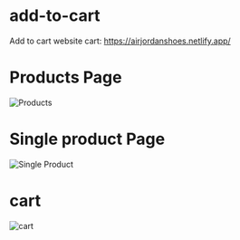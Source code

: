 # add-to-cart

Add to cart website cart: https://airjordanshoes.netlify.app/

# Products Page
![Products](https://user-images.githubusercontent.com/74858612/150613200-3884ae77-01bc-452d-b064-5413d019820b.PNG)

# Single product Page
![Single Product](https://user-images.githubusercontent.com/74858612/150613229-f2469e5f-494a-4bf2-aaeb-105958286e36.PNG)

# cart
![cart](https://user-images.githubusercontent.com/74858612/150613242-146ed104-a497-4dcf-9030-5e0f6c7a5efb.PNG)
